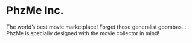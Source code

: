 # PhzMe Inc.

The world’s best movie marketplace! Forget those generalist goombas…PhzMe is specially designed with the movie collector in mind!
